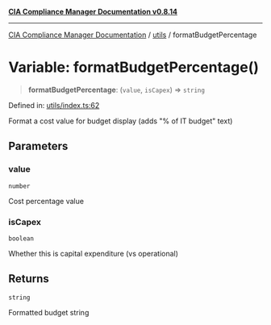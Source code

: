 [**CIA Compliance Manager Documentation v0.8.14**](../../README.md)

***

[CIA Compliance Manager Documentation](../../modules.md) / [utils](../README.md) / formatBudgetPercentage

# Variable: formatBudgetPercentage()

> **formatBudgetPercentage**: (`value`, `isCapex`) => `string`

Defined in: [utils/index.ts:62](https://github.com/Hack23/cia-compliance-manager/blob/257dd569f432a46611a1746c832a7e3d29232229/src/utils/index.ts#L62)

Format a cost value for budget display (adds "% of IT budget" text)

## Parameters

### value

`number`

Cost percentage value

### isCapex

`boolean`

Whether this is capital expenditure (vs operational)

## Returns

`string`

Formatted budget string
